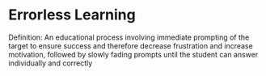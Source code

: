 # Errorless Learning

Definition: An educational process involving immediate prompting of the target to ensure success and therefore decrease frustration and increase motivation, followed by slowly fading prompts until the student can answer individually and correctly